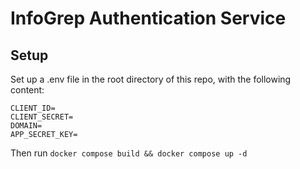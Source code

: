 # InfoGrep Authentication Service

## Setup
Set up a .env file in the root directory of this repo, with the following content:

```
CLIENT_ID=
CLIENT_SECRET=
DOMAIN=
APP_SECRET_KEY=
```

Then run `docker compose build && docker compose up -d`